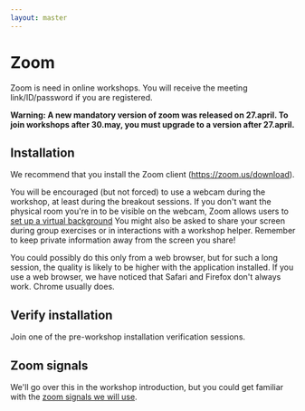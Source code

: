 ```yaml
---
layout: master
---
```


# Zoom

Zoom is need in online workshops.  You will receive the meeting
link/ID/password if you are registered.

**Warning: A new mandatory version of zoom was released on 27.april.
To join workshops after 30.may, you must upgrade to a version after
27.april.**

## Installation

We recommend that you install the Zoom client (https://zoom.us/download).

You will be encouraged (but not forced) to use a webcam during the
workshop, at least during the breakout sessions.  If you don't want
the physical room you're in to be visible on the webcam, Zoom allows
users to [set up a virtual
background](https://support.zoom.us/hc/en-us/articles/210707503-Virtual-Background)
You might also be asked to share your screen during group exercises or
in interactions with a workshop helper.  Remember to keep private
information away from the screen you share!

You could possibly do this only from a web browser, but for such a
long session, the quality is likely to be higher with the application
installed.  If you use a web browser, we have noticed that Safari and
Firefox don't always work.  Chrome usually does.


## Verify installation

Join one of the pre-workshop installation verification sessions.


## Zoom signals

We'll go over this in the workshop introduction, but you could get
familiar with the [zoom signals we will
use](https://github.com/coderefinery/manuals/blob/master/zoom-mechanics.md).
